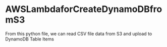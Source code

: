 # AWSLambdaforCreateDynamoDBfromS3

From this python file, we can read CSV file data from S3 and upload to DynamoDB Table Items
